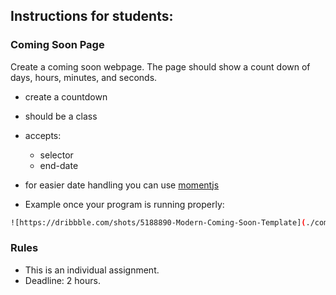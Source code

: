 ## Instructions for students:

### Coming Soon Page

Create a coming soon webpage. The page should show a count down of days, hours, minutes, and seconds. 

  - create a countdown
  - should be a class
  - accepts:
    - selector
    - end-date
- for easier date handling you can use [momentjs](https://momentjs.com)

-  Example once your program is running properly:

 ```bash
 ![https://dribbble.com/shots/5188890-Modern-Coming-Soon-Template](./comingsoon.png)

```



### Rules

-   This is an individual assignment.
-   Deadline: 2 hours.
